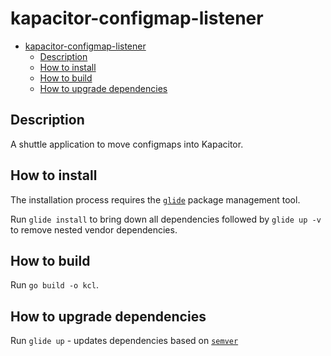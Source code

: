 # kapacitor-configmap-listener

<!-- TOC -->

- [kapacitor-configmap-listener](#kapacitor-configmap-listener)
    - [Description](#description)
    - [How to install](#how-to-install)
    - [How to build](#how-to-build)
    - [How to upgrade dependencies](#how-to-upgrade-dependencies)

<!-- /TOC -->

## Description
A shuttle application to move configmaps into Kapacitor.

## How to install
The installation process requires the [`glide`](https://github.com/Masterminds/glide) package management tool.

Run `glide install` to bring down all dependencies followed by `glide up -v` to remove nested vendor dependencies.

## How to build

Run `go build -o kcl`.

## How to upgrade dependencies

Run `glide up` - updates dependencies based on [`semver`](http://semver.org/)